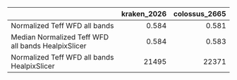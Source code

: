 |                                                    |   kraken_2026 |   colossus_2665 |
|:---------------------------------------------------|--------------:|----------------:|
| Normalized Teff WFD all bands                      |         0.584 |           0.581 |
| Median Normalized Teff WFD all bands HealpixSlicer |         0.584 |           0.583 |
| Normalized Teff WFD all bands HealpixSlicer        |     21495     |       22371     |
